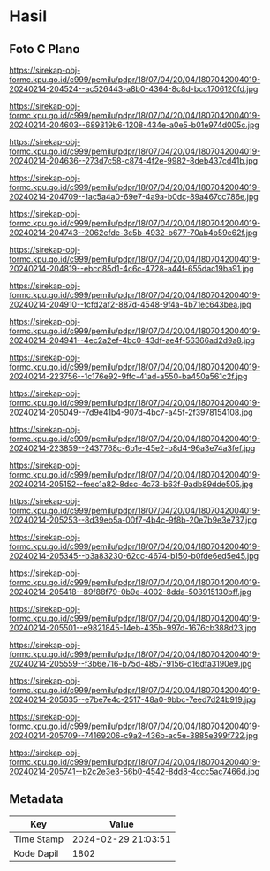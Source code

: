 # Hasil

## Foto C Plano

https://sirekap-obj-formc.kpu.go.id/c999/pemilu/pdpr/18/07/04/20/04/1807042004019-20240214-204524--ac526443-a8b0-4364-8c8d-bcc1706120fd.jpg

https://sirekap-obj-formc.kpu.go.id/c999/pemilu/pdpr/18/07/04/20/04/1807042004019-20240214-204603--689319b6-1208-434e-a0e5-b01e974d005c.jpg

https://sirekap-obj-formc.kpu.go.id/c999/pemilu/pdpr/18/07/04/20/04/1807042004019-20240214-204636--273d7c58-c874-4f2e-9982-8deb437cd41b.jpg

https://sirekap-obj-formc.kpu.go.id/c999/pemilu/pdpr/18/07/04/20/04/1807042004019-20240214-204709--1ac5a4a0-69e7-4a9a-b0dc-89a467cc786e.jpg

https://sirekap-obj-formc.kpu.go.id/c999/pemilu/pdpr/18/07/04/20/04/1807042004019-20240214-204743--2062efde-3c5b-4932-b677-70ab4b59e62f.jpg

https://sirekap-obj-formc.kpu.go.id/c999/pemilu/pdpr/18/07/04/20/04/1807042004019-20240214-204819--ebcd85d1-4c6c-4728-a44f-655dac19ba91.jpg

https://sirekap-obj-formc.kpu.go.id/c999/pemilu/pdpr/18/07/04/20/04/1807042004019-20240214-204910--fcfd2af2-887d-4548-9f4a-4b71ec643bea.jpg

https://sirekap-obj-formc.kpu.go.id/c999/pemilu/pdpr/18/07/04/20/04/1807042004019-20240214-204941--4ec2a2ef-4bc0-43df-ae4f-56366ad2d9a8.jpg

https://sirekap-obj-formc.kpu.go.id/c999/pemilu/pdpr/18/07/04/20/04/1807042004019-20240214-223756--1c176e92-9ffc-41ad-a550-ba450a561c2f.jpg

https://sirekap-obj-formc.kpu.go.id/c999/pemilu/pdpr/18/07/04/20/04/1807042004019-20240214-205049--7d9e41b4-907d-4bc7-a45f-2f3978154108.jpg

https://sirekap-obj-formc.kpu.go.id/c999/pemilu/pdpr/18/07/04/20/04/1807042004019-20240214-223859--2437768c-6b1e-45e2-b8d4-96a3e74a3fef.jpg

https://sirekap-obj-formc.kpu.go.id/c999/pemilu/pdpr/18/07/04/20/04/1807042004019-20240214-205152--feec1a82-8dcc-4c73-b63f-9adb89dde505.jpg

https://sirekap-obj-formc.kpu.go.id/c999/pemilu/pdpr/18/07/04/20/04/1807042004019-20240214-205253--8d39eb5a-00f7-4b4c-9f8b-20e7b9e3e737.jpg

https://sirekap-obj-formc.kpu.go.id/c999/pemilu/pdpr/18/07/04/20/04/1807042004019-20240214-205345--b3a83230-62cc-4674-b150-b0fde6ed5e45.jpg

https://sirekap-obj-formc.kpu.go.id/c999/pemilu/pdpr/18/07/04/20/04/1807042004019-20240214-205418--89f88f79-0b9e-4002-8dda-508915130bff.jpg

https://sirekap-obj-formc.kpu.go.id/c999/pemilu/pdpr/18/07/04/20/04/1807042004019-20240214-205501--e9821845-14eb-435b-997d-1676cb388d23.jpg

https://sirekap-obj-formc.kpu.go.id/c999/pemilu/pdpr/18/07/04/20/04/1807042004019-20240214-205559--f3b6e716-b75d-4857-9156-d16dfa3190e9.jpg

https://sirekap-obj-formc.kpu.go.id/c999/pemilu/pdpr/18/07/04/20/04/1807042004019-20240214-205635--e7be7e4c-2517-48a0-9bbc-7eed7d24b919.jpg

https://sirekap-obj-formc.kpu.go.id/c999/pemilu/pdpr/18/07/04/20/04/1807042004019-20240214-205709--74169206-c9a2-436b-ac5e-3885e399f722.jpg

https://sirekap-obj-formc.kpu.go.id/c999/pemilu/pdpr/18/07/04/20/04/1807042004019-20240214-205741--b2c2e3e3-56b0-4542-8dd8-4ccc5ac7466d.jpg


## Metadata

| Key        | Value               |
| ---------- | ------------------- |
| Time Stamp | 2024-02-29 21:03:51 |
| Kode Dapil | 1802                |



